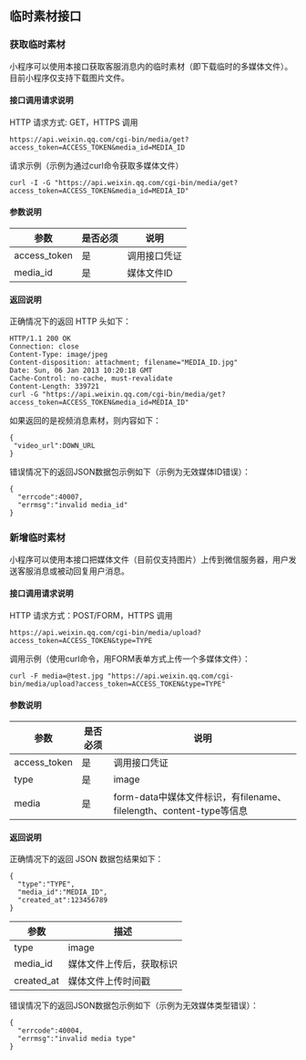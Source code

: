 <!-- https://developers.weixin.qq.com/miniprogram/dev/api/custommsg/material.html -->

临时素材接口
------

### 获取临时素材

小程序可以使用本接口获取客服消息内的临时素材（即下载临时的多媒体文件）。目前小程序仅支持下载图片文件。

#### 接口调用请求说明

HTTP 请求方式: GET，HTTPS 调用

    https://api.weixin.qq.com/cgi-bin/media/get?access_token=ACCESS_TOKEN&media_id=MEDIA_ID
    

请求示例（示例为通过curl命令获取多媒体文件）

    curl -I -G "https://api.weixin.qq.com/cgi-bin/media/get?access_token=ACCESS_TOKEN&media_id=MEDIA_ID"
    

#### 参数说明

  参数           | 是否必须|  说明     
-----------------|---------|-----------
  access_token   |  是     |调用接口凭证
  media_id       |  是     | 媒体文件ID

#### 返回说明

正确情况下的返回 HTTP 头如下：

    HTTP/1.1 200 OK
    Connection: close
    Content-Type: image/jpeg 
    Content-disposition: attachment; filename="MEDIA_ID.jpg"
    Date: Sun, 06 Jan 2013 10:20:18 GMT
    Cache-Control: no-cache, must-revalidate
    Content-Length: 339721
    curl -G "https://api.weixin.qq.com/cgi-bin/media/get?access_token=ACCESS_TOKEN&media_id=MEDIA_ID"
    

如果返回的是视频消息素材，则内容如下：

    {
     "video_url":DOWN_URL
    }
    

错误情况下的返回JSON数据包示例如下（示例为无效媒体ID错误）：

    {
      "errcode":40007,
      "errmsg":"invalid media_id"
    }
    

### 新增临时素材

小程序可以使用本接口把媒体文件（目前仅支持图片）上传到微信服务器，用户发送客服消息或被动回复用户消息。

#### 接口调用请求说明

HTTP 请求方式：POST/FORM，HTTPS 调用

    https://api.weixin.qq.com/cgi-bin/media/upload?access_token=ACCESS_TOKEN&type=TYPE
    

调用示例（使用curl命令，用FORM表单方式上传一个多媒体文件）：

    curl -F media=@test.jpg "https://api.weixin.qq.com/cgi-bin/media/upload?access_token=ACCESS_TOKEN&type=TYPE"
    

#### 参数说明

  参数           | 是否必须|  说明                                                    
-----------------|---------|----------------------------------------------------------
  access_token   |  是     |  调用接口凭证                                            
  type           |  是     |  image                                                   
  media          |  是     |form-data中媒体文件标识，有filename、filelength、content-type等信息

#### 返回说明

正确情况下的返回 JSON 数据包结果如下：

    {
      "type":"TYPE",
      "media_id":"MEDIA_ID",
      "created_at":123456789
    }
    

  参数         |  描述           
---------------|-----------------
  type         |  image          
  media_id     |媒体文件上传后，获取标识
  created_at   |媒体文件上传时间戳

错误情况下的返回JSON数据包示例如下（示例为无效媒体类型错误）：

    {
      "errcode":40004,
      "errmsg":"invalid media type"
    }
